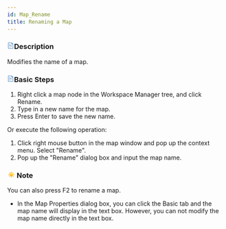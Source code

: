```yaml
---
id: Map_Rename
title: Renaming a Map 
---  
```



### ![](../../img/read.gif)Description

Modifies the name of a map.

### ![](../../img/read.gif)Basic Steps

  1. Right click a map node in the Workspace Manager tree, and click Rename. 
  2. Type in a new name for the map. 
  3. Press Enter to save the new name. 

Or execute the following operation:

  1. Click right mouse button in the map window and pop up the context menu. Select "Rename".
  2. Pop up the "Rename" dialog box and input the map name.

### ![](../../img/note.png)Note

You can also press F2 to rename a map.

  * In the Map Properties dialog box, you can click the Basic tab and the map name will display in the text box. However, you can not modify the map name directly in the text box.